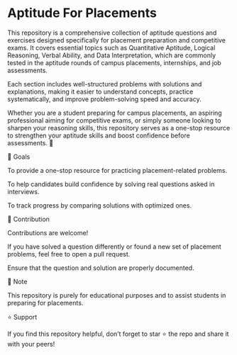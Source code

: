 # Aptitude For Placements

This repository is a comprehensive collection of aptitude questions and exercises designed specifically for placement preparation and competitive exams. 
It covers essential topics such as Quantitative Aptitude, Logical Reasoning, Verbal Ability, and Data Interpretation, which are commonly tested in the aptitude rounds of campus placements, internships, and job assessments.

Each section includes well-structured problems with solutions and explanations, making it easier to understand concepts, practice systematically, and improve problem-solving speed and accuracy.

Whether you are a student preparing for campus placements, an aspiring professional aiming for competitive exams, or simply someone looking to sharpen your reasoning skills, this repository serves as a one-stop resource to strengthen your aptitude skills and boost confidence before assessments. 🚀

🎯 Goals

To provide a one-stop resource for practicing placement-related problems.

To help candidates build confidence by solving real questions asked in interviews.

To track progress by comparing solutions with optimized ones.

🤝 Contribution

Contributions are welcome!

If you have solved a question differently or found a new set of placement problems, feel free to open a pull request.

Ensure that the question and solution are properly documented.

📌 Note

This repository is purely for educational purposes and to assist students in preparing for placements.

⭐ Support

If you find this repository helpful, don’t forget to star ⭐ the repo and share it with your peers!
